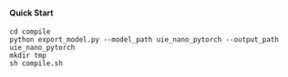 #### Quick Start
```
cd compile
python export_model.py --model_path uie_nano_pytorch --output_path uie_nano_pytorch
mkdir tmp
sh compile.sh
```
